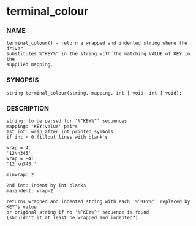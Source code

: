 # terminal_colour

### NAME

    terminal_colour() - return a wrapped and indented string where the driver
    substitutes %^KEY%^ in the string with the matching VALUE of KEY in the
    supplied mapping.

### SYNOPSIS

    string terminal_colour(string, mapping, int | void, int | void);

### DESCRIPTION

    string: to be parsed for '%^KEY%^' sequences
    mapping: 'KEY:value' pairs
    1st int: wrap after int printed symbols
    if int < 0 fillout lines with blank's

    wrap = 4:
    '12\n345'
    wrap = -4:
    '12 \n345 '

    minwrap: 2

    2nd int: indent by int blanks
    maxindent: wrap-2

    returns wrapped and indented string with each '%^KEY%^' replaced by KEY's value
    or original string if no '%^KEY%^' sequence is found
    (shouldn't it at least be wrapped and indented?)
